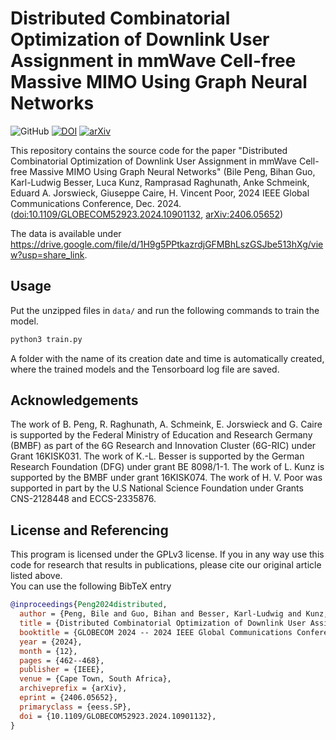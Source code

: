 # Distributed Combinatorial Optimization of Downlink User Assignment in mmWave Cell-free Massive MIMO Using Graph Neural Networks

![GitHub](https://img.shields.io/github/license/bilepeng/risnet_partial_csi)
[![DOI](https://img.shields.io/badge/doi-10.1109/GLOBECOM52923.2024.10901132-informational)](https://doi.org/10.1109/GLOBECOM52923.2024.10901132)
[![arXiv](https://img.shields.io/badge/arXiv-2406.05652-informational)](https://arxiv.org/abs/2406.05652)

This repository contains the source code for the paper "Distributed Combinatorial Optimization of Downlink User Assignment in mmWave Cell-free Massive MIMO Using Graph Neural Networks"
(Bile Peng, Bihan Guo, Karl-Ludwig Besser, Luca Kunz, Ramprasad Raghunath, Anke Schmeink, Eduard A. Jorswieck, Giuseppe Caire, H. Vincent Poor, 2024 IEEE
Global Communications Conference, Dec. 2024.
([doi:10.1109/GLOBECOM52923.2024.10901132](https://doi.org/10.1109/GLOBECOM52923.2024.10901132),
[arXiv:2406.05652](https://arxiv.org/abs/2406.05652))

The data is available under https://drive.google.com/file/d/1H9g5PPtkazrdjGFMBhLszGSJbe513hXg/view?usp=share_link.


## Usage
Put the unzipped files in `data/` and run the following commands to train the model.

```bash
python3 train.py
```

A folder with the name of its creation date and time is automatically created,
where the trained models and the Tensorboard log file are saved.


## Acknowledgements
The work of B. Peng, R. Raghunath, A. Schmeink, E. Jorswieck and G. Caire
is supported by the Federal Ministry of Education and Research Germany
(BMBF) as part of the 6G Research and Innovation Cluster (6G-RIC) under
Grant 16KISK031. The work of K.-L. Besser is supported by the German
Research Foundation (DFG) under grant BE 8098/1-1. The work of L. Kunz
is supported by the BMBF under grant 16KISK074. The work of H. V. Poor
was supported in part by the U.S National Science Foundation under Grants
CNS-2128448 and ECCS-2335876.


## License and Referencing
This program is licensed under the GPLv3 license. If you in any way use this
code for research that results in publications, please cite our original
article listed above.  
You can use the following BibTeX entry

```bibtex
@inproceedings{Peng2024distributed,
  author = {Peng, Bile and Guo, Bihan and Besser, Karl-Ludwig and Kunz, Luca and Raghunath, Ramprasad and Schmeink, Anke and Jorswieck, Eduard A. and Caire, Giuseppe and Poor, H. Vincent},
  title = {Distributed Combinatorial Optimization of Downlink User Assignment in mmWave Cell-free Massive MIMO Using Graph Neural Networks},
  booktitle = {GLOBECOM 2024 -- 2024 IEEE Global Communications Conference},
  year = {2024},
  month = {12},
  pages = {462--468},
  publisher = {IEEE},
  venue = {Cape Town, South Africa},
  archiveprefix = {arXiv},
  eprint = {2406.05652},
  primaryclass = {eess.SP},
  doi = {10.1109/GLOBECOM52923.2024.10901132},
}
```
